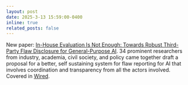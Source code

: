 ```yaml
---
layout: post
date: 2025-3-13 15:59:00-0400
inline: true
related_posts: false
---
```


New paper: [In-House Evaluation Is Not Enough: Towards Robust Third-Party Flaw Disclosure for General-Purpose AI](https://arxiv.org/abs/2503.16861). 34 prominent researchers from industry, academia, civil society, and policy came together draft a proposal for a better, self sustaining system for flaw reporting for AI that involves coordination and transparency from all the actors involved. Covered in [Wired](https://www.wired.com/story/ai-researchers-new-system-report-bugs/).
